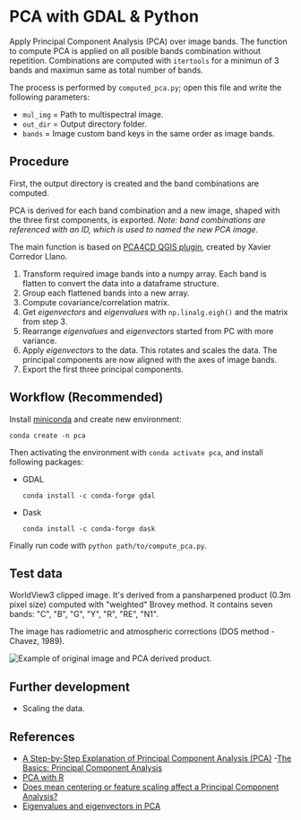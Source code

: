 # PCA with GDAL & Python

Apply Principal Component Analysis (PCA) over image bands. The function to
compute PCA is applied on all posible bands combination without repetition.
Combinations are computed with `itertools` for a minimun of 3 bands and
maximun same as total number of bands.

The process is performed by `computed_pca.py`; open this file and write the
following parameters:

- `mul_img` = Path to multispectral image.
- `out_dir` = Output directory folder.
- `bands`   = Image custom band keys in the same order as image bands.

## Procedure

First, the output directory is created and the band combinations are computed.

PCA is derived for each band combination and a new image, shaped with
the three first components, is exported. *Note: band combinations are
referenced with an ID, which is used to named the new PCA image.*

The main function is based on
[PCA4CD QGIS plugin](https://github.com/SMByC/PCA4CD/blob/master/core/pca_dask_gdal.py),
created by Xavier Corredor Llano.

1. Transform required image bands into a numpy array. Each band is flatten to
convert the data into a dataframe structure.
2. Group each flattened bands into a new array.
3. Compute covariance/correlation matrix.
4. Get *eigenvectors* and *eigenvalues* with `np.linalg.eigh()` and the matrix
from step 3.
5. Rearrange *eigenvalues* and *eigenvectors* started from PC with more
variance.
6. Apply *eigenvectors* to the data. This rotates and scales the data.
The principal components are now aligned with the axes of image bands.
7. Export the first three principal components.

## Workflow (Recommended)

Install [miniconda](https://docs.conda.io/en/latest/miniconda.html) and
create new environment:

```
conda create -n pca
```

Then activating the environment with `conda activate pca`, and install
following packages:

- GDAL
    ```
    conda install -c conda-forge gdal
    ```
- Dask
    ```
    conda install -c conda-forge dask
    ```

Finally run code with `python path/to/compute_pca.py`.

## Test data

WorldView3 clipped image. It's derived from a pansharpened product
(0.3m pixel size) computed with "weighted" Brovey method. It contains 
seven bands: "C", "B", "G", "Y", "R", "RE", "N1".

The image has radiometric and atmospheric corrections (DOS method - Chavez, 1989).

![Example of original image and PCA derived product.](data-example.png)

## Further development

- Scaling the data.

## References

- [A Step-by-Step Explanation of Principal Component Analysis (PCA)](https://builtin.com/data-science/step-step-explanation-principal-component-analysis)
-[The Basics: Principal Component Analysis](https://towardsdatascience.com/the-basics-principal-component-analysis-83c270f1a73c?gi=84c269d8c697)
- [PCA with R](https://www.datacamp.com/community/tutorials/pca-analysis-r)
- [Does mean centering or feature scaling affect a Principal Component Analysis?](https://sebastianraschka.com/faq/docs/pca-scaling.html)
- [Eigenvalues and eigenvectors in PCA](https://towardsdatascience.com/eigenvalues-and-eigenvectors-378e851bf372)